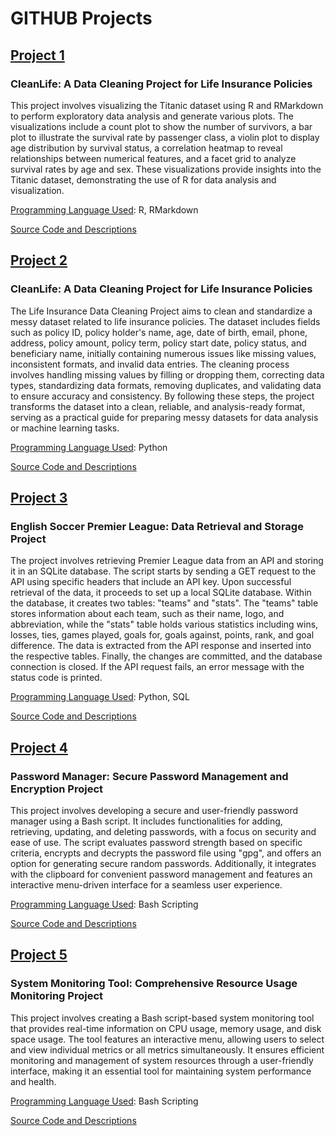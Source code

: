 # GITHUB Projects

## <u>Project 1</u>
### CleanLife: A Data Cleaning Project for Life Insurance Policies
This project involves visualizing the Titanic dataset using R and RMarkdown to perform exploratory data analysis and generate various plots. The visualizations include a count plot to show the number of survivors, a bar plot to illustrate the survival rate by passenger class, a violin plot to display age distribution by survival status, a correlation heatmap to reveal relationships between numerical features, and a facet grid to analyze survival rates by age and sex. These visualizations provide insights into the Titanic dataset, demonstrating the use of R for data analysis and visualization.

<u>Programming Language Used</u>: R, RMarkdown

[Source Code and Descriptions](https://github.com/jeanmarcien/titanic_visualization)

## <u>Project 2</u>
### CleanLife: A Data Cleaning Project for Life Insurance Policies
The Life Insurance Data Cleaning Project aims to clean and standardize a messy dataset related to life insurance policies. The dataset includes fields such as policy ID, policy holder's name, age, date of birth, email, phone, address, policy amount, policy term, policy start date, policy status, and beneficiary name, initially containing numerous issues like missing values, inconsistent formats, and invalid data entries. The cleaning process involves handling missing values by filling or dropping them, correcting data types, standardizing data formats, removing duplicates, and validating data to ensure accuracy and consistency. By following these steps, the project transforms the dataset into a clean, reliable, and analysis-ready format, serving as a practical guide for preparing messy datasets for data analysis or machine learning tasks.

<u>Programming Language Used</u>: Python

[Source Code and Descriptions](https://github.com/jeanmarcien/cleanlife/tree/main)

## <u>Project 3</u>
### English Soccer Premier League: Data Retrieval and Storage Project
The project involves retrieving Premier League data from an API and storing it in an SQLite database. The script starts by sending a GET request to the API using specific headers that include an API key. Upon successful retrieval of the data, it proceeds to set up a local SQLite database. Within the database, it creates two tables: "teams" and "stats". The "teams" table stores information about each team, such as their name, logo, and abbreviation, while the "stats" table holds various statistics including wins, losses, ties, games played, goals for, goals against, points, rank, and goal difference. The data is extracted from the API response and inserted into the respective tables. Finally, the changes are committed, and the database connection is closed. If the API request fails, an error message with the status code is printed.

<u>Programming Language Used</u>: Python, SQL

[Source Code and Descriptions](https://github.com/jeanmarcien/premier_league_table_season_2022-2023)

## <u>Project 4</u>
### Password Manager: Secure Password Management and Encryption Project
This project involves developing a secure and user-friendly password manager using a Bash script. It includes functionalities for adding, retrieving, updating, and deleting passwords, with a focus on security and ease of use. The script evaluates password strength based on specific criteria, encrypts and decrypts the password file using "gpg", and offers an option for generating secure random passwords. Additionally, it integrates with the clipboard for convenient password management and features an interactive menu-driven interface for a seamless user experience.

<u>Programming Language Used</u>: Bash Scripting

[Source Code and Descriptions](https://github.com/jeanmarcien/password_manager)

## <u>Project 5</u>
### System Monitoring Tool: Comprehensive Resource Usage Monitoring Project
This project involves creating a Bash script-based system monitoring tool that provides real-time information on CPU usage, memory usage, and disk space usage. The tool features an interactive menu, allowing users to select and view individual metrics or all metrics simultaneously. It ensures efficient monitoring and management of system resources through a user-friendly interface, making it an essential tool for maintaining system performance and health.

<u>Programming Language Used</u>: Bash Scripting

[Source Code and Descriptions](https://github.com/jeanmarcien/computer_monitoring_tool)
